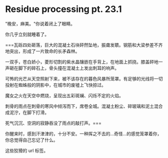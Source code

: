 # Residue processing pt. 23.1

"晚安，麻美。"你说着闭上了眼睛。

你几乎立刻就睡着了。

===瓦砾四处砸落，巨大的混凝土石块砰然坠地，振聋发聩。钢筋和大梁参差不齐地突出，形成了一片致命的长矛森林。

一双手，苍白娇小，菱形切割的紫水晶镶嵌在手背上，在地面上抓挠。膝盖砰地一声砸在脚下的碎石上，骨头撞在混凝土上发出刺耳的响声。

可怖的光芒从天空照射下来，被不该存在的暮色风暴所笼罩。有足够的光线将一切投射在蜘蛛般的阴影中，在城市的废墟上飞快掠过。

魔女之火在天空中燃烧，呈现出五彩斑斓、闪烁不定的火焰。

刺骨的雨点在刺骨的寒风中倾泻而下，席卷全城。混凝土粉尘、碎玻璃和泥土混合成泥泞，在脚下打滑。

死气沉沉、空洞的寂静吞没了雨点的敲打声。===

你醒来时，感到汗津津的，十分不安。一种挥之不去的...奇怪...的感觉笼罩着你，你总觉得自己忘记了什么。

这些狡猾的 url 标签。

